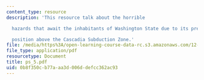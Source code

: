 ```yaml
---
content_type: resource
description: 'This resource talk about the horrible

  hazards that await the inhabitants of Washington State due to its precarious

  position above the Cascadia Subduction Zone.'
file: /media/https%3A/open-learning-course-data-rc.s3.amazonaws.com/12-102-environmental-earth-science-fall-2005/0b8f350cb77aaa3d006ddefcc362ac93_ps_5.pdf
file_type: application/pdf
resourcetype: Document
title: ps_5.pdf
uid: 0b8f350c-b77a-aa3d-006d-defcc362ac93
---
```

